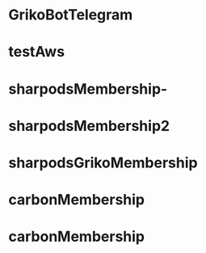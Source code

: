 # GrikoBotTelegram
# testAws
# sharpodsMembership-
# sharpodsMembership2
# sharpodsGrikoMembership
# carbonMembership
# carbonMembership
